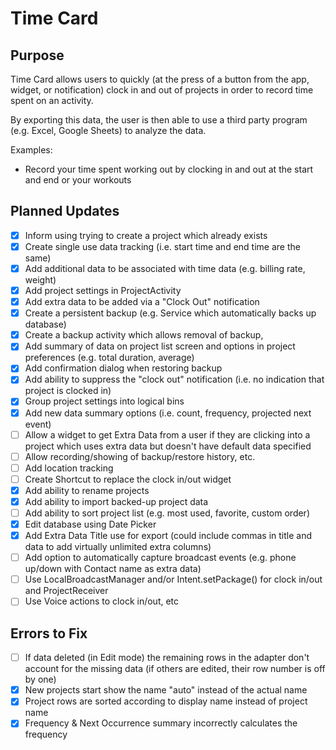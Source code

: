 # Time Card

## Purpose
Time Card allows users to quickly (at the press of a button from the app, widget, or notification) clock in and out of projects in order to record time spent on an activity.

By exporting this data, the user is then able to use a third party program (e.g. Excel, Google Sheets) to analyze the data.
 
Examples:
* Record your time spent working out by clocking in and out at the start and end or your workouts

## Planned Updates
- [x] Inform using trying to create a project which already exists
- [x] Create single use data tracking (i.e. start time and end time are the same)
- [x] Add additional data to be associated with time data (e.g. billing rate, weight)
- [x] Add project settings in ProjectActivity
- [x] Add extra data to be added via a "Clock Out" notification
- [x] Create a persistent backup (e.g. Service which automatically backs up database)
- [x] Create a backup activity which allows removal of backup,
- [x] Add summary of data on project list screen and options in project preferences (e.g. total duration, average)
- [x] Add confirmation dialog when restoring backup
- [x] Add ability to suppress the "clock out" notification (i.e. no indication that project is clocked in)
- [x] Group project settings into logical bins
- [x] Add new data summary options (i.e. count, frequency, projected next event)
- [ ] Allow a widget to get Extra Data from a user if they are clicking into a project which uses extra data but doesn't have default data specified
- [ ] Allow recording/showing of backup/restore history, etc.
- [ ] Add location tracking
- [ ] Create Shortcut to replace the clock in/out widget
- [x] Add ability to rename projects
- [x] Add ability to import backed-up project data
- [ ] Add ability to sort project list (e.g. most used, favorite, custom order)
- [x] Edit database using Date Picker
- [x] Add Extra Data Title use for export (could include commas in title and data to add virtually unlimited extra columns)
- [ ] Add option to automatically capture broadcast events (e.g. phone up/down with Contact name as extra data)
- [ ] Use LocalBroadcastManager and/or Intent.setPackage() for clock in/out and ProjectReceiver
- [ ] Use Voice actions to clock in/out, etc

## Errors to Fix
- [ ] If data deleted (in Edit mode) the remaining rows in the adapter don't account for the missing data (if others are edited, their row number is off by one)
- [x] New projects start show the name "auto" instead of the actual name
- [x] Project rows are sorted according to display name instead of project name
- [x] Frequency & Next Occurrence summary incorrectly calculates the frequency